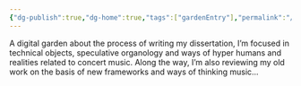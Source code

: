```yaml
---
{"dg-publish":true,"dg-home":true,"tags":["gardenEntry"],"permalink":"/home/","dgPassFrontmatter":true}
---
```



A digital garden about the process of writing my dissertation, I’m focused in technical objects, speculative organology and ways of hyper humans and realities related to concert music. Along the way, I’m also reviewing my old work on the basis of new frameworks and ways of thinking music...


